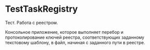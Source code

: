 # TestTaskRegistry
Тест. Работа с реестром.

Консольное приложение, которое выполняет перебор и протоколирование ключей реестра, соответствующих заданному текстовому шаблону, в файл, начиная с заданного пути в реестре.

